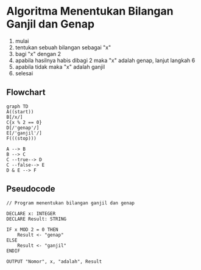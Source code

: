 # Algoritma Menentukan Bilangan Ganjil dan Genap

1. mulai
2. tentukan sebuah bilangan sebagai "x"
3. bagi "x" dengan 2
4. apabila hasilnya habis dibagi 2 maka "x" adalah genap, lanjut langkah 6
5. apabila tidak maka "x" adalah ganjil
6. selesai


## Flowchart

```mermaid
graph TD
A((start))
B[/x/]
C{x % 2 == 0}
D[/'genap'/]
E[/'ganjil'/]
F(((stop)))

A --> B
B --> C
C --true--> D
C --false--> E
D & E --> F

```
## Pseudocode

```
// Program menentukan bilangan ganjil dan genap

DECLARE x: INTEGER
DECLARE Result: STRING

IF x MOD 2 = 0 THEN
    Result <- "genap"
ELSE
    Result <- "ganjil"
ENDIF

OUTPUT "Nomor", x, "adalah", Result
```